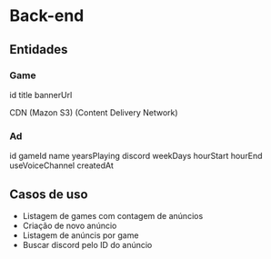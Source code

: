 # Back-end

## Entidades

### Game

id
title
bannerUrl



CDN (Mazon S3) (Content Delivery Network)

### Ad

id 
gameId
name
yearsPlaying
discord
weekDays
hourStart
hourEnd
useVoiceChannel
createdAt


## Casos de uso 

- Listagem de games com contagem de anúncios
- Criação de novo anúncio
- Listagem de anúncis por game
- Buscar discord pelo ID do anúncio





